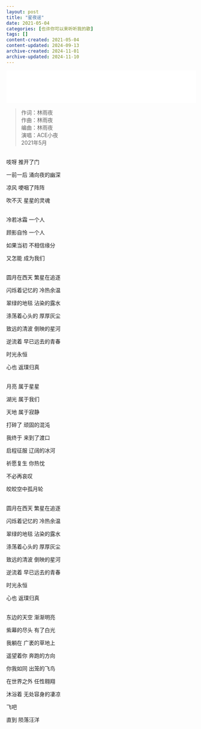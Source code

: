```yaml
---
layout: post
title: "星夜谣"
date: 2021-05-04
categories: [也许你可以来听听我的歌]
tags: []
content-created: 2021-05-04
content-updated: 2024-09-13
archive-created: 2024-11-01
archive-updated: 2024-11-10
---
```


<iframe frameborder="no" border="0" marginwidth="0" marginheight="0" width=100% height=86 src="//music.163.com/outchain/player?type=2&id=2626785216&auto=0&height=66"></iframe>

> 作词：林雨夜  
> 作曲：林雨夜  
> 编曲：林雨夜  
> 演唱：ACE小夜  
> 2021年5月

<br>
吱呀 推开了门

一前一后 涌向夜的幽深

凉风 哽咽了阵阵

吹不灭 星星的灵魂

<br>
冷若冰霜 一个人

顾影自怜 一个人

如果当初 不相信缘分

又怎能 成为我们

<br>
圆月在西天 繁星在追逐

闪烁着记忆的 冷热余温

翠绿的地毯 沾染的露水

涤荡着心头的 厚厚灰尘

致远的清波 倒映的星河

逆流着 早已远去的青春

时光永恒

心也 返璞归真

<br>
月亮 属于星星

湖光 属于我们

天地 属于寂静

打碎了 顽固的混沌

我终于 来到了渡口

启程征服 辽阔的冰河

祈愿复生 你热忱

不必再哀叹

皎皎空中孤月轮

<br>
圆月在西天 繁星在追逐

闪烁着记忆的 冷热余温

翠绿的地毯 沾染的露水

涤荡着心头的 厚厚灰尘

致远的清波 倒映的星河

逆流着 早已远去的青春

时光永恒

心也 返璞归真

<br>
东边的天空 渐渐明亮

紫幕的尽头 有了白光

我躺在 广袤的草地上

遥望着你 奔跑的方向

你我如同 出笼的飞鸟

在世界之外 任性翱翔

沐浴着 无处容身的凄凉

飞吧

直到 陨落汪洋
